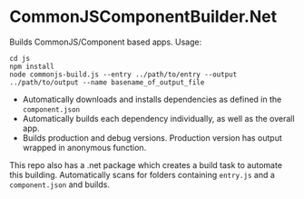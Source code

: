 CommonJSComponentBuilder.Net
============================

  Builds CommonJS/Component based apps. Usage:

    cd js
    npm install
    node commonjs-build.js --entry ../path/to/entry --output ../path/to/output --name basename_of_output_file
   
  - Automatically downloads and installs dependencies as defined in the `component.json`
  - Automatically builds each dependency individually, as well as the overall app.
  - Builds production and debug versions. Production version has output wrapped in anonymous function.

  This repo also has a .net package which creates a build task to automate this building. Automatically scans for folders containing `entry.js` and a `component.json` and builds.

